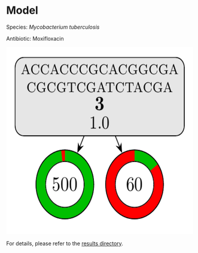 
# Model

Species: *Mycobacterium tuberculosis*

Antibiotic: Moxifloxacin

<img src="./model.png" width=500 height=500 />

For details, please refer to the [results directory](../../../../../results/cart_b/mycobacterium%20tuberculosis/moxifloxacin/repeat_8/).

